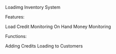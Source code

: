 Loadimg Inventory System

Features:

Load Credit Monitoring
On Hand Money Monitoring

Functions:

Adding Credits
Loading to Customers
